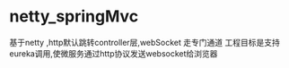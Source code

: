 # netty_springMvc
基于netty ,http默认跳转controller层,webSocket 走专门通道
工程目标是支持eureka调用,使微服务通过http协议发送websocket给浏览器
